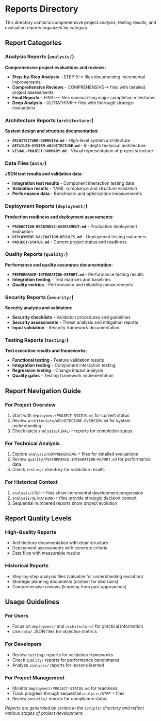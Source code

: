 # Reports Directory

This directory contains comprehensive project analysis, testing results, and evaluation reports organized by category.

## Report Categories

### Analysis Reports (`analysis/`)
**Comprehensive project evaluations and reviews:**
- **Step-by-Step Analysis** - STEP-X-* files documenting incremental improvements
- **Comprehensive Reviews** - COMPREHENSIVE-* files with detailed project assessments
- **Final Reports** - FINAL-* files summarizing major completion milestones
- **Deep Analysis** - ULTRATHINK-* files with thorough strategic evaluations

### Architecture Reports (`architecture/`)
**System design and structure documentation:**
- **`ARCHITECTURE-OVERVIEW.md`** - High-level system architecture
- **`DETAILED-SYSTEM-ARCHITECTURE.md`** - In-depth technical architecture
- **`VISUAL-PROJECT-SUMMARY.md`** - Visual representation of project structure

### Data Files (`data/`)
**JSON test results and validation data:**
- **Integration test results** - Component interaction testing data
- **Validation results** - YAML compliance and structure validation
- **Performance data** - Benchmark and optimization measurements

### Deployment Reports (`deployment/`)
**Production readiness and deployment assessments:**
- **`PRODUCTION-READINESS-ASSESSMENT.md`** - Production deployment evaluation
- **`DEPLOYMENT-VALIDATION-RESULTS.md`** - Deployment testing outcomes
- **`PROJECT-STATUS.md`** - Current project status and readiness

### Quality Reports (`quality/`)
**Performance and quality assurance documentation:**
- **`PERFORMANCE-INTEGRATION-REPORT.md`** - Performance testing results
- **Integration testing** - Test matrices and baselines
- **Quality metrics** - Performance and reliability measurements

### Security Reports (`security/`)
**Security analysis and validation:**
- **Security checklists** - Validation procedures and guidelines
- **Security assessments** - Threat analysis and mitigation reports
- **Input validation** - Security framework documentation

### Testing Reports (`testing/`)
**Test execution results and frameworks:**
- **Functional testing** - Feature validation results
- **Integration testing** - Component interaction testing
- **Regression testing** - Change impact analysis
- **Quality gates** - Testing framework implementation

## Report Navigation Guide

### For Project Overview
1. Start with `deployment/PROJECT-STATUS.md` for current status
2. Review `architecture/ARCHITECTURE-OVERVIEW.md` for system understanding
3. Check latest `analysis/FINAL-*` reports for completion status

### For Technical Analysis
1. Explore `analysis/COMPREHENSIVE-*` files for detailed evaluations
2. Review `quality/PERFORMANCE-INTEGRATION-REPORT.md` for performance data
3. Check `testing/` directory for validation results

### For Historical Context
1. `analysis/STEP-*` files show incremental development progression
2. `analysis/ULTRATHINK-*` files provide strategic decision context
3. Sequential numbered reports show project evolution

## Report Quality Levels

### High-Quality Reports
- Architecture documentation with clear structure
- Deployment assessments with concrete criteria
- Data files with measurable results

### Historical Reports  
- Step-by-step analysis files (valuable for understanding evolution)
- Strategic planning documents (context for decisions)
- Comprehensive reviews (learning from past approaches)

## Usage Guidelines

### For Users
- Focus on `deployment/` and `architecture/` for practical information
- Use `data/` JSON files for objective metrics

### For Developers
- Review `testing/` reports for validation frameworks
- Check `quality/` reports for performance benchmarks  
- Analyze `analysis/` reports for lessons learned

### For Project Management
- Monitor `deployment/PROJECT-STATUS.md` for readiness
- Track progress through sequential `analysis/STEP-*` files
- Review `security/` reports for compliance status

*Reports are generated by scripts in the `scripts/` directory and reflect various stages of project development.*